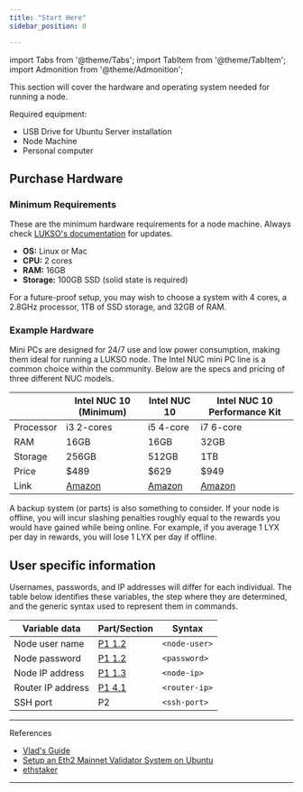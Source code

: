 ```yaml
---
title: "Start Here"
sidebar_position: 0

---
```

import Tabs from '@theme/Tabs';
import TabItem from '@theme/TabItem';
import Admonition from '@theme/Admonition';



This section will cover the hardware and operating system needed for running a node.

Required equipment:
* USB Drive for Ubuntu Server installation
* Node Machine
* Personal computer


## Purchase Hardware
### Minimum Requirements
These are the minimum hardware requirements for a node machine. Always check [LUKSO's documentation](https://docs.lukso.tech/networks/l16-testnet/run-node#system-requirements) for updates.

* **OS:** Linux or Mac 
* **CPU:** 2 cores
* **RAM:** 16GB
* **Storage:** 100GB SSD (solid state is required)

For a future-proof setup, you may wish to choose a system with 4 cores, a 2.8GHz processor, 1TB of SSD storage, and 32GB of RAM.

### Example Hardware
Mini PCs are designed for 24/7 use and low power consumption, making them ideal for running a LUKSO node. The Intel NUC mini PC line is a common choice within the community. Below are the specs and pricing of three different NUC models.




|           | Intel NUC 10 (Minimum)         | Intel NUC 10 |Intel NUC 10 Performance Kit|
| --------  | --------                           | -------- |-----
| Processor | i3 2-cores                         | i5 4-core| i7 6-core
| RAM       | 16GB                               | 16GB     | 32GB
| Storage   | 256GB                         | 512GB |1TB
| Price     | $489                               | $629     |$949
| Link      | [Amazon](https://a.co/d/3g1vg6G)   | [Amazon](https://a.co/d/1UdrolU)     |[Amazon](https://a.co/d/iE7niEu)

A backup system (or parts) is also something to consider. If your node is offline, you will incur slashing penalties roughly equal to the rewards you would have gained while being online. For example, if you average 1 LYX per day in rewards, you will lose 1 LYX per day if offline.




## User specific information

Usernames, passwords, and IP addresses will differ for each individual. The table below identifies these variables, the step where they are determined, and the generic syntax used to represent them in commands.


|Variable data     |Part/Section|Syntax        |
|------------------|------------|--------------|
|Node user name    |[P1 1.2](#12---install-the-server)      |`<node-user>` |
|Node password     |[P1 1.2](#12---install-the-server)      |`<password>`  |
|Node IP address   |[P1 1.3](#13---determine-node-ip-address)|`<node-ip>`   |
|Router IP address |[P1 4.1](#41---router-login)      |`<router-ip>` |
|SSH port          |P2          |`<ssh-port>`  |



---
References
- [Vlad's Guide](https://github.com/lykhonis/lukso-node-guide#auto-start)
- [Setup an Eth2 Mainnet Validator System on Ubuntu](https://github.com/metanull-operator/eth2-ubuntu)
- [ethstaker](https://discord.gg/enuHBXGS)

---
